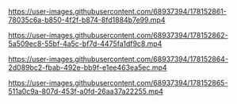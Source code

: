 
https://user-images.githubusercontent.com/68937394/178152861-78035c6a-b850-4f2f-b874-8fd1884b7e99.mp4



https://user-images.githubusercontent.com/68937394/178152862-5a509ec8-55bf-4a5c-bf7d-4475fa1df9c8.mp4



https://user-images.githubusercontent.com/68937394/178152864-2d089bc2-fbab-492e-bb9f-e1ee463ea5ec.mp4



https://user-images.githubusercontent.com/68937394/178152865-511a0c9a-807d-453f-a0fd-26aa37a22255.mp4
